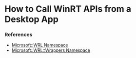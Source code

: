 How to Call WinRT APIs from a Desktop App
=========================================

### References

* [Microsoft::WRL Namespace](http://msdn.microsoft.com/en-us/library/vstudio/br230382.aspx)
* [Microsoft::WRL::Wrappers Namespace](http://msdn.microsoft.com/en-us/library/vstudio/br230438.aspx)

